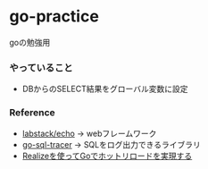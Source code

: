 # go-practice
goの勉強用

### やっていること
* DBからのSELECT結果をグローバル変数に設定

### Reference
* [labstack/echo](https://github.com/labstack/echo) -> webフレームワーク
* [go-sql-tracer](https://github.com/walf443/go-sql-tracer) -> SQLをログ出力できるライブラリ
* [Realizeを使ってGoでホットリロードを実現する](https://qiita.com/godgarden/items/f73e4a717f1a27b9a3b0)
